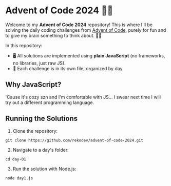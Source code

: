 # Advent of Code 2024 🎄✨

Welcome to my **Advent of Code 2024** repository! This is where I'll be solving the daily coding challenges from [Advent of Code](https://adventofcode.com/2024), purely for fun and to give my brain something to think about. 🎅🤓

In this repository:
- 🖥️ All solutions are implemented using **plain JavaScript** (no frameworks, no libraries, just raw JS).
- 📜 Each challenge is in its own file, organized by day.

## Why JavaScript?
'Cause it's cozy szn and I'm comfortable with JS... I swear next time I will try out a different programming language.

## Running the Solutions
1. Clone the repository:
```
git clone https://github.com/rekodev/advent-of-code-2024.git
```
2. Navigate to a day's folder:
```
cd day-01
```
3. Run the solution with Node.js:
```
node day1.js
```
